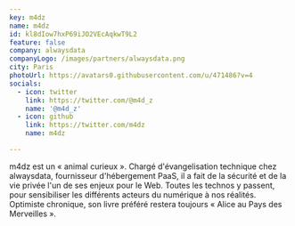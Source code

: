 ```yaml
---
key: m4dz
name: m4dz
id: kl8dIow7hxP69iJO2VEcAqkwT9L2
feature: false
company: alwaysdata
companyLogo: /images/partners/alwaysdata.png
city: Paris
photoUrl: https://avatars0.githubusercontent.com/u/471486?v=4
socials:
  - icon: twitter
    link: https://twitter.com/@m4d_z
    name: '@m4d_z'
  - icon: github
    link: https://twitter.com/m4dz
    name: m4dz

---
```


m4dz est un « animal curieux ». Chargé d'évangelisation technique chez alwaysdata, fournisseur d'hébergement PaaS, il a fait de la sécurité et de la vie privée l'un de ses enjeux pour le Web. Toutes les technos y passent, pour sensibiliser les différents acteurs du numérique à nos réalités. Optimiste chronique, son livre préféré restera toujours « Alice au Pays des Merveilles ».